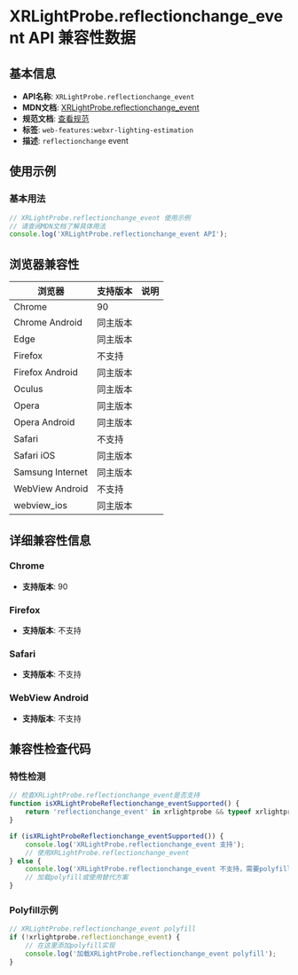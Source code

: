 # XRLightProbe.reflectionchange_event API 兼容性数据

## 基本信息

- **API名称**: `XRLightProbe.reflectionchange_event`
- **MDN文档**: [XRLightProbe.reflectionchange_event](https://developer.mozilla.org/docs/Web/API/XRLightProbe/reflectionchange_event)
- **规范文档**: [查看规范](https://immersive-web.github.io/lighting-estimation/#eventdef-xrlightprobe-reflectionchange,https://immersive-web.github.io/lighting-estimation/#dom-xrlightprobe-onreflectionchange)
- **标签**: `web-features:webxr-lighting-estimation`
- **描述**: `reflectionchange` event

## 使用示例

### 基本用法

```javascript
// XRLightProbe.reflectionchange_event 使用示例
// 请查阅MDN文档了解具体用法
console.log('XRLightProbe.reflectionchange_event API');
```

## 浏览器兼容性

| 浏览器 | 支持版本 | 说明 |
|--------|----------|------|
| Chrome | 90 |  |
| Chrome Android | 同主版本 |  |
| Edge | 同主版本 |  |
| Firefox | 不支持 |  |
| Firefox Android | 同主版本 |  |
| Oculus | 同主版本 |  |
| Opera | 同主版本 |  |
| Opera Android | 同主版本 |  |
| Safari | 不支持 |  |
| Safari iOS | 同主版本 |  |
| Samsung Internet | 同主版本 |  |
| WebView Android | 不支持 |  |
| webview_ios | 同主版本 |  |

## 详细兼容性信息

### Chrome

- **支持版本**: 90

### Firefox

- **支持版本**: 不支持

### Safari

- **支持版本**: 不支持

### WebView Android

- **支持版本**: 不支持

## 兼容性检查代码

### 特性检测

```javascript
// 检查XRLightProbe.reflectionchange_event是否支持
function isXRLightProbeReflectionchange_eventSupported() {
    return 'reflectionchange_event' in xrlightprobe && typeof xrlightprobe.reflectionchange_event === 'function';
}

if (isXRLightProbeReflectionchange_eventSupported()) {
    console.log('XRLightProbe.reflectionchange_event 支持');
    // 使用XRLightProbe.reflectionchange_event
} else {
    console.log('XRLightProbe.reflectionchange_event 不支持，需要polyfill');
    // 加载polyfill或使用替代方案
}
```

### Polyfill示例

```javascript
// XRLightProbe.reflectionchange_event polyfill
if (!xrlightprobe.reflectionchange_event) {
    // 在这里添加polyfill实现
    console.log('加载XRLightProbe.reflectionchange_event polyfill');
}
```

